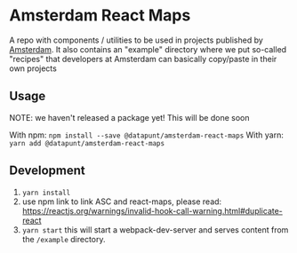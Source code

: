 # Amsterdam React Maps
A repo with components / utilities to be used in projects published by [Amsterdam](https://github.com/Amsterdam). 
It also contains an "example" directory where we put so-called "recipes" that developers at Amsterdam can basically copy/paste in their own projects

## Usage

NOTE: we haven't released a package yet! This will be done soon

With npm: `npm install --save @datapunt/amsterdam-react-maps`
With yarn: `yarn add @datapunt/amsterdam-react-maps`

## Development

1. `yarn install`
2. use npm link to link ASC and react-maps, please read: https://reactjs.org/warnings/invalid-hook-call-warning.html#duplicate-react
3. `yarn start` this will start a webpack-dev-server and serves content from the `/example` directory.
